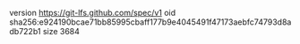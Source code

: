 version https://git-lfs.github.com/spec/v1
oid sha256:e924190bcae71bb85995cbaff177b9e4045491f47173aebfc74793d8adb722b1
size 3684
